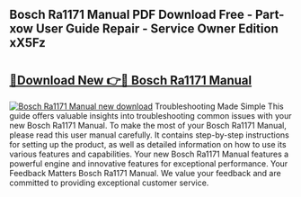## Bosch Ra1171 Manual PDF Download Free - Part-xow User Guide Repair - Service Owner Edition xX5Fz

# <h2><a href="http://bc16012.oget.top/?id=Bosch+Ra1171+Manual">🔗Download New 👉🔴 Bosch Ra1171 Manual</a></h2>

[![Bosch Ra1171 Manual new download](https://i.imgur.com/5g1atiW.png)](http://bc16012.oget.top/?id=Bosch+Ra1171+Manual)
Troubleshooting Made Simple This guide offers valuable insights into troubleshooting common issues with your new Bosch Ra1171 Manual. To make the most of your Bosch Ra1171 Manual, please read this user manual carefully. It contains step-by-step instructions for setting up the product, as well as detailed information on how to use its various features and capabilities. Your new Bosch Ra1171 Manual features a powerful engine and innovative features for exceptional performance. Your Feedback Matters Bosch Ra1171 Manual. We value your feedback and are committed to providing exceptional customer service.
